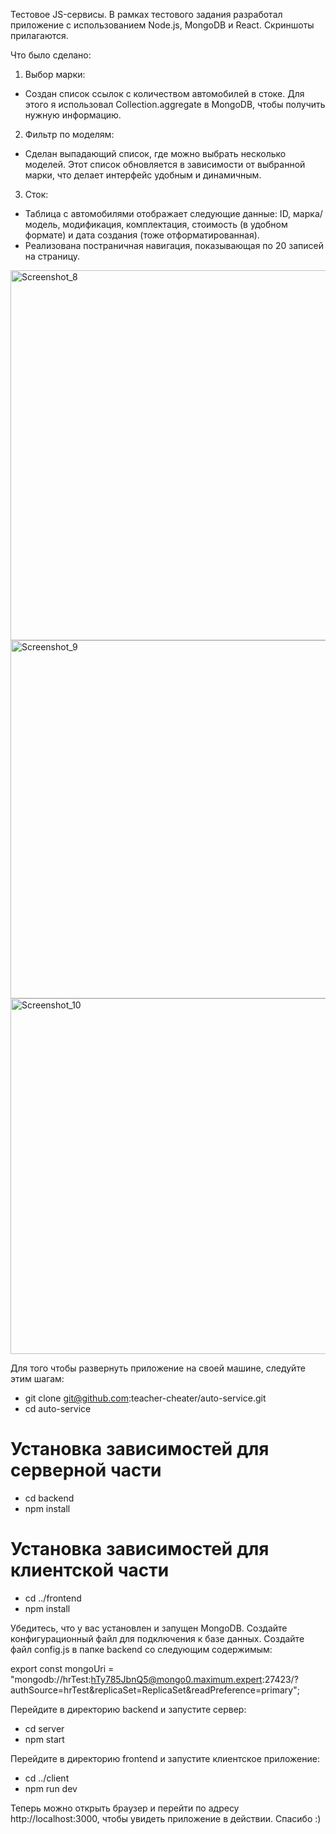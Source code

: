 Тестовое JS-сервисы.
В рамках тестового задания разработал приложение с использованием Node.js, MongoDB и React. Скриншоты прилагаются.

Что было сделано:
1. Выбор марки:
  - Создан список ссылок с количеством автомобилей в стоке. Для этого я использовал Collection.aggregate в MongoDB, чтобы получить нужную информацию.

2. Фильтр по моделям:
  - Сделан выпадающий список, где можно выбрать несколько моделей. Этот список обновляется в зависимости от выбранной марки, что делает интерфейс удобным и динамичным.

3. Сток:
  - Таблица с автомобилями отображает следующие данные: ID, марка/модель, модификация, комплектация, стоимость (в удобном формате) и дата создания (тоже отформатированная).
  - Реализована постраничная навигация, показывающая по 20 записей на страницу.

<img width="592" alt="Screenshot_8" src="https://github.com/user-attachments/assets/01be19b0-2ae8-46bc-8587-558b5038419d">
<img width="573" alt="Screenshot_9" src="https://github.com/user-attachments/assets/3c6b2b51-d2e9-4667-ab9f-37acd8e4cc5f">
<img width="569" alt="Screenshot_10" src="https://github.com/user-attachments/assets/28a1d72a-3c2d-42b8-8fc3-ea8dda58f0f1">

Для того чтобы развернуть приложение на своей машине, следуйте этим шагам:

- git clone git@github.com:teacher-cheater/auto-service.git
- cd auto-service
  
# Установка зависимостей для серверной части
- cd backend
- npm install
  
# Установка зависимостей для клиентской части
- cd ../frontend
- npm install

Убедитесь, что у вас установлен и запущен MongoDB. Создайте конфигурационный файл для подключения к базе данных.
Создайте файл config.js в папке backend со следующим содержимым:

export const mongoUri =
  "mongodb://hrTest:hTy785JbnQ5@mongo0.maximum.expert:27423/?authSource=hrTest&replicaSet=ReplicaSet&readPreference=primary";

Перейдите в директорию backend и запустите сервер:
- cd server
- npm start

Перейдите в директорию frontend и запустите клиентское приложение:
- cd ../client
- npm run dev

Теперь можно открыть браузер и перейти по адресу http://localhost:3000, чтобы увидеть приложение в действии.
Спасибо :)



